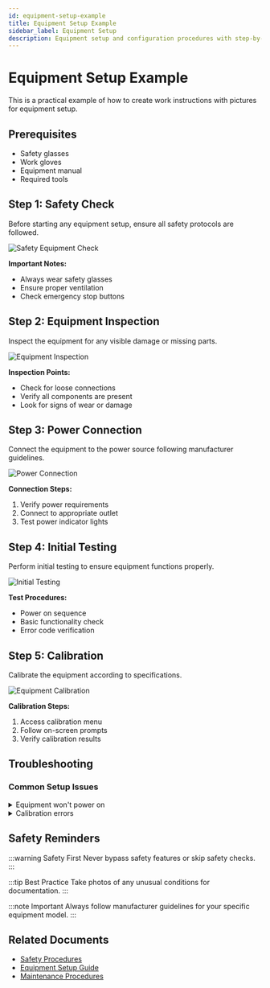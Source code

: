 ```yaml
---
id: equipment-setup-example
title: Equipment Setup Example
sidebar_label: Equipment Setup
description: Equipment setup and configuration procedures with step-by-step guidance
---
```




# Equipment Setup Example

This is a practical example of how to create work instructions with pictures for equipment setup.

## Prerequisites

- Safety glasses
- Work gloves
- Equipment manual
- Required tools

## Step 1: Safety Check

Before starting any equipment setup, ensure all safety protocols are followed.

![Safety Equipment Check](/img/products/laptops-desktops/IMG_1548.JPEG)

**Important Notes:**
- Always wear safety glasses
- Ensure proper ventilation
- Check emergency stop buttons

## Step 2: Equipment Inspection

Inspect the equipment for any visible damage or missing parts.

![Equipment Inspection](/img/products/laptops-desktops/IMG_2663.JPG)

**Inspection Points:**
- Check for loose connections
- Verify all components are present
- Look for signs of wear or damage

## Step 3: Power Connection

Connect the equipment to the power source following manufacturer guidelines.

![Power Connection](/img/products/laptops-desktops/IMG_2722.JPG)

**Connection Steps:**
1. Verify power requirements
2. Connect to appropriate outlet
3. Test power indicator lights

## Step 4: Initial Testing

Perform initial testing to ensure equipment functions properly.

![Initial Testing](/img/products/laptops-desktops/IMG_2743.JPG)

**Test Procedures:**
- Power on sequence
- Basic functionality check
- Error code verification

## Step 5: Calibration

Calibrate the equipment according to specifications.

![Equipment Calibration](/img/products/laptops-desktops/IMG_2807.JPG)

**Calibration Steps:**
1. Access calibration menu
2. Follow on-screen prompts
3. Verify calibration results

## Troubleshooting

### Common Setup Issues

<details>
<summary>Equipment won't power on</summary>

![Power Issue](/img/products/laptops-desktops/IMG_5510.JPG)

**Solution:**
- Check power cord connection
- Verify outlet functionality
- Contact support if needed

</details>

<details>
<summary>Calibration errors</summary>

![Calibration Error](/img/products/laptops-desktops/IMG_5521.JPG)

**Solution:**
- Restart calibration process
- Check sensor connections
- Refer to manual for error codes

</details>

## Safety Reminders

:::warning Safety First
Never bypass safety features or skip safety checks.
:::

:::tip Best Practice
Take photos of any unusual conditions for documentation.
:::

:::note Important
Always follow manufacturer guidelines for your specific equipment model.
:::

## Related Documents

- [Safety Procedures](/docs/work-instructions/safety-procedures)
- [Equipment Setup Guide](/docs/work-instructions/equipment-setup-example)
- [Maintenance Procedures](/docs/work-instructions)